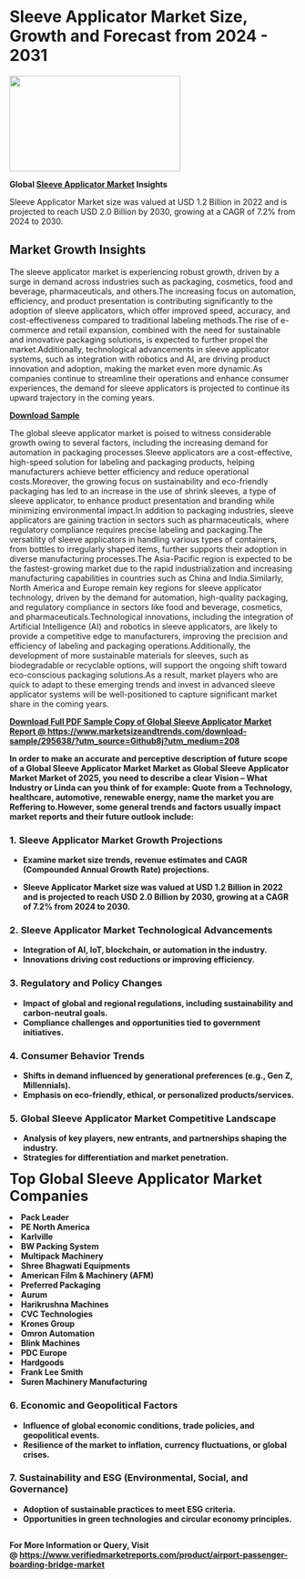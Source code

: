 <H1>Sleeve Applicator Market Size, Growth and Forecast from 2024 - 2031</H1><img class="aligncenter size-medium wp-image-584254" src="https://thirdeyenews.in/wp-content/uploads/2024/09/Global-Market-Research-300x168.jpeg" alt="" width="300" height="168" /><p><strong>Global&nbsp;<a href="https://www.marketsizeandtrends.com/download-sample/295638/?utm_source=Github8j?utm_medium=208">Sleeve Applicator Market</a> Insights</strong></p><p>Sleeve Applicator Market size was valued at USD 1.2 Billion in 2022 and is projected to reach USD 2.0 Billion by 2030, growing at a CAGR of 7.2% from 2024 to 2030.</p><p><h2>Market Growth Insights</h2> <p>The sleeve applicator market is experiencing robust growth, driven by a surge in demand across industries such as packaging, cosmetics, food and beverage, pharmaceuticals, and others.The increasing focus on automation, efficiency, and product presentation is contributing significantly to the adoption of sleeve applicators, which offer improved speed, accuracy, and cost-effectiveness compared to traditional labeling methods.The rise of e-commerce and retail expansion, combined with the need for sustainable and innovative packaging solutions, is expected to further propel the market.Additionally, technological advancements in sleeve applicator systems, such as integration with robotics and AI, are driving product innovation and adoption, making the market even more dynamic.As companies continue to streamline their operations and enhance consumer experiences, the demand for sleeve applicators is projected to continue its upward trajectory in the coming years.</p> <p><strong><a href="#">Download Sample</a></strong></p> <p>The global sleeve applicator market is poised to witness considerable growth owing to several factors, including the increasing demand for automation in packaging processes.Sleeve applicators are a cost-effective, high-speed solution for labeling and packaging products, helping manufacturers achieve better efficiency and reduce operational costs.Moreover, the growing focus on sustainability and eco-friendly packaging has led to an increase in the use of shrink sleeves, a type of sleeve applicator, to enhance product presentation and branding while minimizing environmental impact.In addition to packaging industries, sleeve applicators are gaining traction in sectors such as pharmaceuticals, where regulatory compliance requires precise labeling and packaging.The versatility of sleeve applicators in handling various types of containers, from bottles to irregularly shaped items, further supports their adoption in diverse manufacturing processes.The Asia-Pacific region is expected to be the fastest-growing market due to the rapid industrialization and increasing manufacturing capabilities in countries such as China and India.Similarly, North America and Europe remain key regions for sleeve applicator technology, driven by the demand for automation, high-quality packaging, and regulatory compliance in sectors like food and beverage, cosmetics, and pharmaceuticals.Technological innovations, including the integration of Artificial Intelligence (AI) and robotics in sleeve applicators, are likely to provide a competitive edge to manufacturers, improving the precision and efficiency of labeling and packaging operations.Additionally, the development of more sustainable materials for sleeves, such as biodegradable or recyclable options, will support the ongoing shift toward eco-conscious packaging solutions.As a result, market players who are quick to adapt to these emerging trends and invest in advanced sleeve applicator systems will be well-positioned to capture significant market share in the coming years.</p> <p><strong><a href="#"></p><p><span class=""><strong>Download Full PDF Sample Copy of Global Sleeve Applicator Market Report</strong> @ <a href="https://www.marketsizeandtrends.com/download-sample/295638/?utm_source=Github8j?utm_medium=208" target="_blank">https://www.marketsizeandtrends.com/download-sample/295638/?utm_source=Github8j?utm_medium=208</a></span></p><p>In order to make an accurate and perceptive description of future scope of a Global&nbsp;Sleeve Applicator Market Market as Global&nbsp;Sleeve Applicator Market Market of 2025, you need to describe a clear Vision &ndash; What Industry or Linda can you think of for example: Quote from a Technology, healthcare, automotive, renewable energy, name the market you are Reffering to.However, some general trends and factors usually impact market reports and their future outlook include:</p><h3>1.&nbsp;<strong>Sleeve Applicator Market Growth Projections</strong></h3><ul><li>Examine market size trends, revenue estimates and CAGR (Compounded Annual Growth Rate) projections.</li><li><p>Sleeve Applicator Market size was valued at USD 1.2 Billion in 2022 and is projected to reach USD 2.0 Billion by 2030, growing at a CAGR of 7.2% from 2024 to 2030.</p></li></ul><h3>2.&nbsp;<strong>Sleeve Applicator Market Technological Advancements</strong></h3><ul><li>Integration of AI, IoT, blockchain, or automation in the industry.</li><li>Innovations driving cost reductions or improving efficiency.</li></ul><h3>3.&nbsp;<strong>Regulatory and Policy Changes</strong></h3><ul><li>Impact of global and regional regulations, including sustainability and carbon-neutral goals.</li><li>Compliance challenges and opportunities tied to government initiatives.</li></ul><h3>4.&nbsp;<strong>Consumer Behavior Trends</strong></h3><ul><li>Shifts in demand influenced by generational preferences (e.g., Gen Z, Millennials).</li><li>Emphasis on eco-friendly, ethical, or personalized products/services.</li></ul><h3>5.&nbsp;<strong>Global Sleeve Applicator Market Competitive Landscape</strong></h3><ul><li>Analysis of key players, new entrants, and partnerships shaping the industry.</li><li>Strategies for differentiation and market penetration.</li></ul><p data-pm-slice="1 1 []"><span style="color: inherit; font-family: inherit; font-size: 25px;">Top Global Sleeve Applicator Market Companies</span></p><div class="" data-test-id=""><p><li>Pack Leader</li><li> PE North America</li><li> Karlville</li><li> BW Packing System</li><li> Multipack Machinery</li><li> Shree Bhagwati Equipments</li><li> American Film & Machinery (AFM)</li><li> Preferred Packaging</li><li> Aurum</li><li> Harikrushna Machines</li><li> CVC Technologies</li><li> Krones Group</li><li> Omron Automation</li><li> Blink Machines</li><li> PDC Europe</li><li> Hardgoods</li><li> Frank Lee Smith</li><li> Suren Machinery Manufacturing</li></p></div><h3>6.&nbsp;<strong>Economic and Geopolitical Factors</strong></h3><ul><li>Influence of global economic conditions, trade policies, and geopolitical events.</li><li>Resilience of the market to inflation, currency fluctuations, or global crises.</li></ul><h3>7.&nbsp;<strong>Sustainability and ESG (Environmental, Social, and Governance)</strong></h3><ul><li>Adoption of sustainable practices to meet ESG criteria.</li><li>Opportunities in green technologies and circular economy principles.</li></ul><h2><strong style="font-size: 14px;">For More Information or Query, Visit @&nbsp;</strong><a style="background-color: #ffffff; font-size: 14px;" href="https://www.marketsizeandtrends.com/report/sleeve-applicator-market/" target="_blank">https://www.verifiedmarketreports.com/product/airport-passenger-boarding-bridge-market</a></h2>
